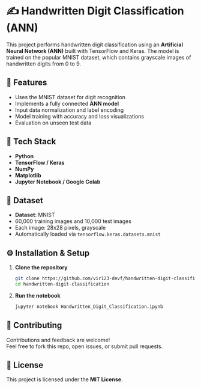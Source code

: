 # ✍️ Handwritten Digit Classification (ANN)

This project performs handwritten digit classification using an **Artificial Neural Network (ANN)** built with TensorFlow and Keras. The model is trained on the popular MNIST dataset, which contains grayscale images of handwritten digits from 0 to 9.

## 🚀 Features

- Uses the MNIST dataset for digit recognition  
- Implements a fully connected **ANN model**  
- Input data normalization and label encoding  
- Model training with accuracy and loss visualizations  
- Evaluation on unseen test data  

## 🧠 Tech Stack

- **Python**  
- **TensorFlow / Keras**  
- **NumPy**  
- **Matplotlib**  
- **Jupyter Notebook / Google Colab**  

## 📁 Dataset

- **Dataset**: MNIST  
- 60,000 training images and 10,000 test images  
- Each image: 28x28 pixels, grayscale  
- Automatically loaded via `tensorflow.keras.datasets.mnist`

## ⚙️ Installation & Setup

1. **Clone the repository**
   ```bash
   git clone https://github.com/vir123-devf/handwritten-digit-classification.git
   cd handwritten-digit-classification
   ```
2. **Run the notebook**
   ```bash
   jupyter notebook Handwritten_Digit_Classification.ipynb
   ```

## 🤝 Contributing

Contributions and feedback are welcome!  
Feel free to fork this repo, open issues, or submit pull requests.

## 📄 License

This project is licensed under the **MIT License**.
